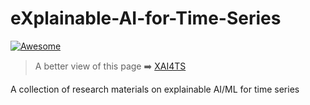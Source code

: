 # eXplainable-AI-for-Time-Series

[![Awesome](https://awesome.re/badge-flat2.svg)](https://awesome.re)

> A better view of this page ➡️ [XAI4TS](https://gwen-jw.github.io/eXplainable-AI-for-Time-Series/)

A collection of research materials on explainable AI/ML for time series
